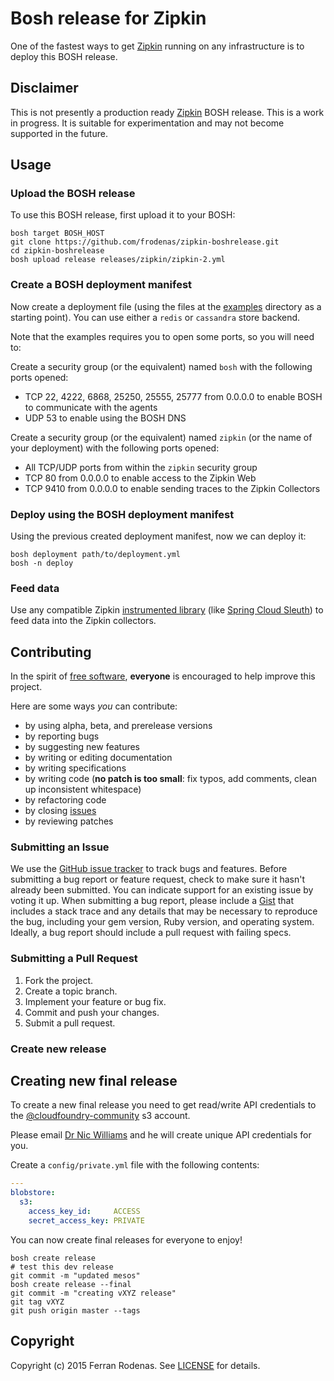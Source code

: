 # Bosh release for Zipkin

One of the fastest ways to get [Zipkin](http://zipkin.io/) running on any infrastructure is to deploy this BOSH release.

## Disclaimer

This is not presently a production ready [Zipkin](http://zipkin.io/) BOSH release. This is a work in progress. It is suitable for experimentation and may not become supported in the future.

## Usage

### Upload the BOSH release

To use this BOSH release, first upload it to your BOSH:

```
bosh target BOSH_HOST
git clone https://github.com/frodenas/zipkin-boshrelease.git
cd zipkin-boshrelease
bosh upload release releases/zipkin/zipkin-2.yml
```

### Create a BOSH deployment manifest

Now create a deployment file (using the files at the [examples](https://github.com/frodenas/zipkin-boshrelease/tree/master/examples) directory as a starting point). You can use either a `redis` or `cassandra` store backend.

Note that the examples requires you to open some ports, so you will need to:

Create a security group (or the equivalent) named `bosh` with the following ports opened:
* TCP 22, 4222, 6868, 25250, 25555, 25777 from 0.0.0.0 to enable BOSH to communicate with the agents
* UDP 53 to enable using the BOSH DNS

Create a security group (or the equivalent) named `zipkin` (or the name of your deployment) with the following ports opened:
* All TCP/UDP ports from within the `zipkin` security group
* TCP 80 from 0.0.0.0 to enable access to the Zipkin Web
* TCP 9410 from 0.0.0.0 to enable sending traces to the Zipkin Collectors

### Deploy using the BOSH deployment manifest

Using the previous created deployment manifest, now we can deploy it:

```
bosh deployment path/to/deployment.yml
bosh -n deploy
```

### Feed data

Use any compatible Zipkin [instrumented library](http://zipkin.io/Architecture.html#instrumented-libraries) (like [Spring Cloud Sleuth](https://github.com/spring-cloud/spring-cloud-sleuth)) to feed data into the Zipkin collectors.

## Contributing

In the spirit of [free software](http://www.fsf.org/licensing/essays/free-sw.html), **everyone** is encouraged to help improve this project.

Here are some ways *you* can contribute:

* by using alpha, beta, and prerelease versions
* by reporting bugs
* by suggesting new features
* by writing or editing documentation
* by writing specifications
* by writing code (**no patch is too small**: fix typos, add comments, clean up inconsistent whitespace)
* by refactoring code
* by closing [issues](https://github.com/frodenas/zipkin-boshrelease/issues)
* by reviewing patches

### Submitting an Issue
We use the [GitHub issue tracker](https://github.com/frodenas/zipkin-boshrelease/issues) to track bugs and features.
Before submitting a bug report or feature request, check to make sure it hasn't already been submitted. You can indicate
support for an existing issue by voting it up. When submitting a bug report, please include a
[Gist](http://gist.github.com/) that includes a stack trace and any details that may be necessary to reproduce the bug,
including your gem version, Ruby version, and operating system. Ideally, a bug report should include a pull request with
 failing specs.

### Submitting a Pull Request

1. Fork the project.
2. Create a topic branch.
3. Implement your feature or bug fix.
4. Commit and push your changes.
5. Submit a pull request.

### Create new release

## Creating new final release

To create a new final release you need to get read/write API credentials to the [@cloudfoundry-community](https://github.com/cloudfoundry-community) s3 account.

Please email [Dr Nic Williams](mailto:&#x64;&#x72;&#x6E;&#x69;&#x63;&#x77;&#x69;&#x6C;&#x6C;&#x69;&#x61;&#x6D;&#x73;&#x40;&#x67;&#x6D;&#x61;&#x69;&#x6C;&#x2E;&#x63;&#x6F;&#x6D;) and he will create unique API credentials for you.

Create a `config/private.yml` file with the following contents:

``` yaml
---
blobstore:
  s3:
    access_key_id:     ACCESS
    secret_access_key: PRIVATE
```

You can now create final releases for everyone to enjoy!

```
bosh create release
# test this dev release
git commit -m "updated mesos"
bosh create release --final
git commit -m "creating vXYZ release"
git tag vXYZ
git push origin master --tags
```

## Copyright

Copyright (c) 2015 Ferran Rodenas. See [LICENSE](https://github.com/frodenas/zipkin-boshrelease/blob/master/LICENSE) for details.
